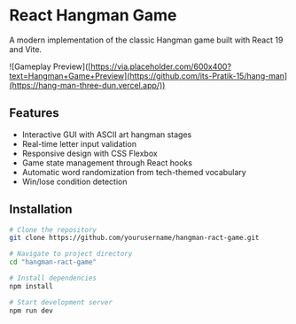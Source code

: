 # React Hangman Game

A modern implementation of the classic Hangman game built with React 19 and Vite.

![Gameplay Preview]([https://via.placeholder.com/600x400?text=Hangman+Game+Preview](https://github.com/its-Pratik-15/hang-man](https://hang-man-three-dun.vercel.app/))

## Features
- Interactive GUI with ASCII art hangman stages
- Real-time letter input validation
- Responsive design with CSS Flexbox
- Game state management through React hooks
- Automatic word randomization from tech-themed vocabulary
- Win/lose condition detection

## Installation
```bash
# Clone the repository
git clone https://github.com/yourusername/hangman-ract-game.git

# Navigate to project directory
cd "hangman-ract-game"

# Install dependencies
npm install

# Start development server
npm run dev
```
